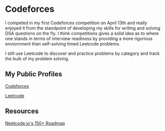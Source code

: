 # Codeforces

I competed in my first Codeforces competition on April 13th and really enjoyed it from the standpoint of developing my skills for writing and solving DSA questions on the fly. I think competitions gives a solid idea as to where one stands in terms of interview readiness by providing a more rigorious enviornment than self-solving timed Leetcode problems. 

I still use Leetcode to discover and practice problems by category and track the bulk of my problem solving. 

## My Public Profiles

[Codeforces](https://codeforces.com/profile/henrymjacobs)

[Leetcode](https://leetcode.com/u/hankjake12/)

## Resources

[Neetcode.io's 150+  Roadmap](https://neetcode.io/practice)
